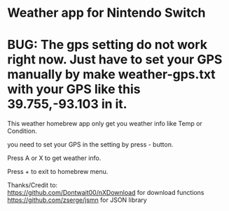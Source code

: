 # Weather app for Nintendo Switch



# BUG: The gps setting do not work right now.  Just have to set your GPS manually by make weather-gps.txt with your GPS like this 39.755,-93.103 in it.   


This weather homebrew app only get you weather info like Temp or Condition.  

you need to set your GPS in the setting by press - button.

Press A or X to get weather info.  

Press + to exit to homebrew menu.   





Thanks/Credit to:  
https://github.com/Dontwait00/nXDownload for download functions    
https://github.com/zserge/jsmn for JSON library